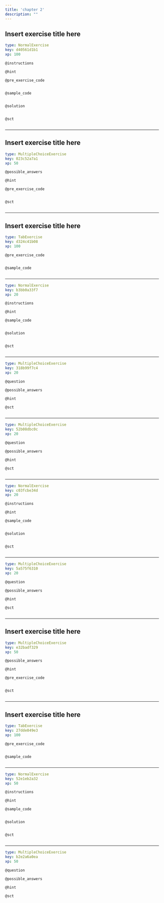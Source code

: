 ```yaml
---
title: 'chapter 2'
description: ""
---
```


## Insert exercise title here

```yaml
type: NormalExercise
key: d40561d1b1
xp: 100
```



`@instructions`


`@hint`


`@pre_exercise_code`
```{python}

```

`@sample_code`
```{python}

```

`@solution`
```{python}

```

`@sct`
```{python}

```

---

## Insert exercise title here

```yaml
type: MultipleChoiceExercise
key: 023c52a7a1
xp: 50
```



`@possible_answers`


`@hint`


`@pre_exercise_code`
```{python}

```

`@sct`
```{python}

```

---

## Insert exercise title here

```yaml
type: TabExercise
key: d324c41b08
xp: 100
```



`@pre_exercise_code`
```{python}

```

`@sample_code`
```{python}

```

***

```yaml
type: NormalExercise
key: b3bb0a33f7
xp: 20
```

`@instructions`


`@hint`


`@sample_code`
```{python}

```

`@solution`
```{python}

```

`@sct`
```{python}

```

***

```yaml
type: MultipleChoiceExercise
key: 318b99f7c4
xp: 20
```

`@question`


`@possible_answers`


`@hint`


`@sct`
```{python}

```

***

```yaml
type: MultipleChoiceExercise
key: 52b08dbc0c
xp: 20
```

`@question`


`@possible_answers`


`@hint`


`@sct`
```{python}

```

***

```yaml
type: NormalExercise
key: c03fcbe34d
xp: 20
```

`@instructions`


`@hint`


`@sample_code`
```{python}

```

`@solution`
```{python}

```

`@sct`
```{python}

```

***

```yaml
type: MultipleChoiceExercise
key: 5a575f6310
xp: 20
```

`@question`


`@possible_answers`


`@hint`


`@sct`
```{python}

```

---

## Insert exercise title here

```yaml
type: MultipleChoiceExercise
key: e32badf329
xp: 50
```



`@possible_answers`


`@hint`


`@pre_exercise_code`
```{python}

```

`@sct`
```{python}

```

---

## Insert exercise title here

```yaml
type: TabExercise
key: 27dde049e3
xp: 100
```



`@pre_exercise_code`
```{python}

```

`@sample_code`
```{python}

```

***

```yaml
type: NormalExercise
key: 52e1eb2a32
xp: 50
```

`@instructions`


`@hint`


`@sample_code`
```{python}

```

`@solution`
```{python}

```

`@sct`
```{python}

```

***

```yaml
type: MultipleChoiceExercise
key: b2e2a6a0ea
xp: 50
```

`@question`


`@possible_answers`


`@hint`


`@sct`
```{python}

```
